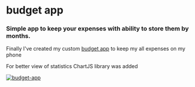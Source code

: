 # budget app
<h3>Simple app to keep your expenses with ability to store them by months.</h3>
<p> Finally I've created my custom <a href="https://makeshift-breath.surge.sh/">budget app</a> to keep my all expenses on my phone </p>
<p> For better view of statistics ChartJS library was added </p>

<a href="https://makeshift-breath.surge.sh/index.html"><img src="https://i.ibb.co/ZdgTSsT/budget-app.png" alt="budget-app" border="0"></a>
